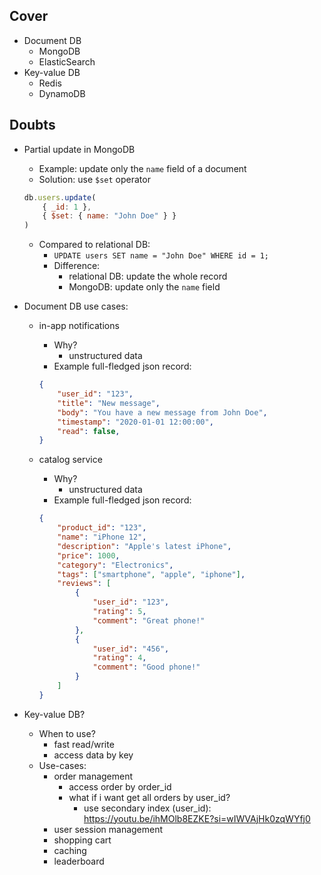 ## Cover
- Document DB
    - MongoDB
    - ElasticSearch
- Key-value DB
    - Redis
    - DynamoDB

## Doubts
- Partial update in MongoDB
    - Example: update only the `name` field of a document
    - Solution: use `$set` operator
    ```js
    db.users.update(
        { _id: 1 },
        { $set: { name: "John Doe" } }
    )
    ```
    - Compared to relational DB:
        - `UPDATE users SET name = "John Doe" WHERE id = 1;`
        - Difference:
            - relational DB: update the whole record
            - MongoDB: update only the `name` field
- Document DB use cases:
    - in-app notifications
        - Why?
            - unstructured data
        - Example full-fledged json record:
        ```json
        {
            "user_id": "123",
            "title": "New message",
            "body": "You have a new message from John Doe",
            "timestamp": "2020-01-01 12:00:00",
            "read": false,
        }
        ```

    - catalog service
        - Why?
            - unstructured data
        - Example full-fledged json record:
        ```json
        {
            "product_id": "123",
            "name": "iPhone 12",
            "description": "Apple's latest iPhone",
            "price": 1000,
            "category": "Electronics",
            "tags": ["smartphone", "apple", "iphone"],
            "reviews": [
                {
                    "user_id": "123",
                    "rating": 5,
                    "comment": "Great phone!"
                },
                {
                    "user_id": "456",
                    "rating": 4,
                    "comment": "Good phone!"
                }
            ]
        }
        ```

- Key-value DB?
    - When to use?
        - fast read/write
        - access data by key
    - Use-cases:
        - order management
            - access order by order_id
            - what if i want get all orders by user_id?
                - use secondary index (user_id): https://youtu.be/ihMOlb8EZKE?si=wIWVAjHk0zqWYfj0
        - user session management
        - shopping cart
        - caching
        - leaderboard
